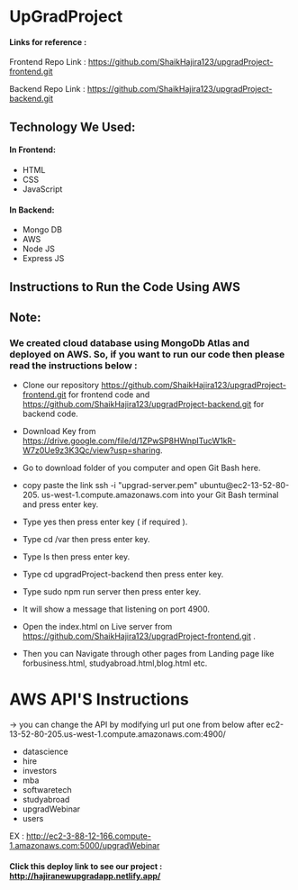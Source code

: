 # UpGradProject


#### Links for reference :

Frontend Repo Link : https://github.com/ShaikHajira123/upgradProject-frontend.git

Backend Repo Link : https://github.com/ShaikHajira123/upgradProject-backend.git



## Technology We Used:

#### In Frontend:
* HTML
* CSS
* JavaScript

#### In Backend:
* Mongo DB
* AWS
* Node JS
* Express JS



## Instructions to Run the Code Using AWS

## Note:

### We created cloud database using MongoDb Atlas and deployed on AWS. So, if you want to run our code then please read the instructions below :

  * Clone our repository https://github.com/ShaikHajira123/upgradProject-frontend.git for frontend code and https://github.com/ShaikHajira123/upgradProject-backend.git for backend code.

  * Download Key from https://drive.google.com/file/d/1ZPwSP8HWnpITucW1kR-W7z0Ue9z3K3Qc/view?usp=sharing.

  * Go to download folder of you computer and open Git Bash here.

  * copy paste the link ssh -i "upgrad-server.pem" ubuntu@ec2-13-52-80-205.
  us-west-1.compute.amazonaws.com into your Git Bash terminal and press enter key.

  * Type yes then press enter key ( if required ).

  * Type cd /var then press enter key.

  * Type ls then press enter key.

  * Type cd upgradProject-backend then press enter key.

  * Type sudo npm run server then press enter key.

  * It will show a message that listening on port 4900.

  * Open the index.html on Live server from https://github.com/ShaikHajira123/upgradProject-frontend.git .

  * Then you can Navigate through other pages from Landing page like forbusiness.html, studyabroad.html,blog.html etc.


# AWS API'S Instructions

  -> you can change the API by modifying url put one from below after ec2-13-52-80-205.us-west-1.compute.amazonaws.com:4900/


 * datascience
 * hire
 * investors
 * mba
 * softwaretech
 * studyabroad
 * upgradWebinar
 * users

 EX : http://ec2-3-88-12-166.compute-1.amazonaws.com:5000/upgradWebinar
 
 #### Click this deploy link to see our project : http://hajiranewupgradapp.netlify.app/
